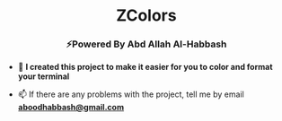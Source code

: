 <h1 align="center">ZColors</h1>
<h3 align="center">⚡Powered By Abd Allah Al-Habbash</h3>

- 🔭 **I created this project to make it easier for you to color and format your terminal**

- 📫 If there are any problems with the project, tell me by email **aboodhabbash@gmail.com**
